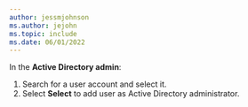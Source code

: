 ```yaml
---
author: jessmjohnson
ms.author: jejohn
ms.topic: include
ms.date: 06/01/2022
---
```


In the **Active Directory admin**:

1. Search for a user account and select it.
1. Select **Select** to add user as Active Directory administrator.
